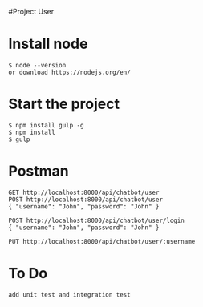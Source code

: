 #Project User

# Install node
		
	$ node --version
	or download https://nodejs.org/en/

# Start the project
		
	$ npm install gulp -g
	$ npm install
	$ gulp
	
# Postman
	
	GET http://localhost:8000/api/chatbot/user
	POST http://localhost:8000/api/chatbot/user
	{ "username": "John", "password": "John" }
	
	POST http://localhost:8000/api/chatbot/user/login
	{ "username": "John", "password": "John" }
	
	PUT http://localhost:8000/api/chatbot/user/:username
	

# To Do

	add unit test and integration test
		

